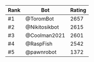 Rank|Bot|Rating
---|---|---
#1|@ToromBot|2657
#2|@Nikitosikbot|2615
#3|@Coolman2021|2601
#4|@RaspFish|2542
#5|@pawnrobot|1372
